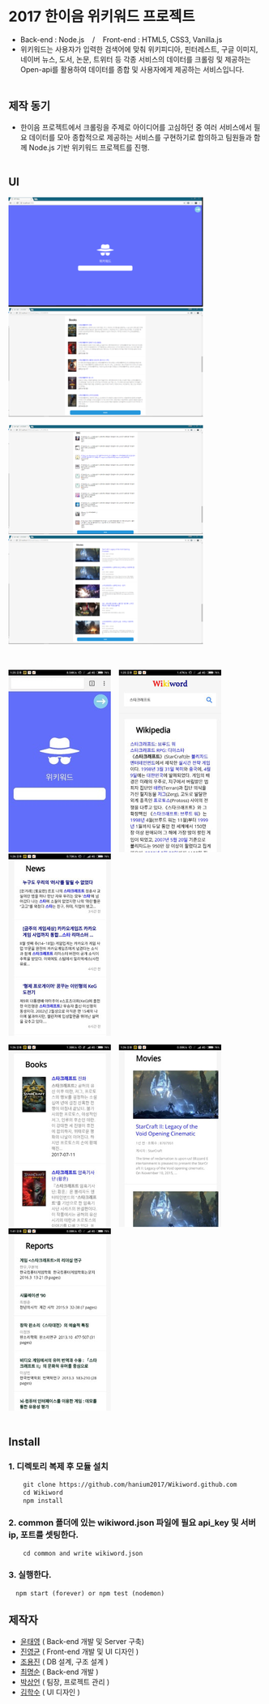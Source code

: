 # 2017 한이음 위키워드 프로젝트

- Back-end : Node.js &nbsp;&nbsp; / &nbsp;&nbsp; Front-end : HTML5, CSS3, Vanilla.js
- 위키워드는 사용자가 입력한 검색어에 맞춰 위키피디아, 핀터레스트, 구글 이미지, 네이버 뉴스, 도서, 논문, 트위터 등 각종 서비스의 데이터를 크롤링 및 제공하는 Open-api를 활용하여 데이터를 종합 및 사용자에게 제공하는 서비스입니다.
<br/><br/>

## 제작 동기

- 한이음 프로젝트에서 크롤링을 주제로 아이디어를 고심하던 중 여러 서비스에서 필요 데이터를 모아 종합적으로 제공하는 서비스를 구현하기로 합의하고 팀원들과 함께 Node.js 기반 위키워드 프로젝트를 진행. 
<br/><br/>

## UI

![wikiword_image](./readme/images/web_image01.png) &nbsp;&nbsp;
![wikiword_image](./readme/images/web_image02.png)

![wikiword_image](./readme/images/web_image03.png) &nbsp;&nbsp;
![wikiword_image](./readme/images/web_image04.png)

<br/><br/>
![mobile_image](./readme/images/mobile_image01.jpg) &nbsp;&nbsp;
![mobile_image](./readme/images/mobile_image02.jpg) &nbsp;&nbsp;
![mobile_image](./readme/images/mobile_image03.jpg) &nbsp;&nbsp;

![mobile_image](./readme/images/mobile_image04.jpg) &nbsp;&nbsp;
![mobile_image](./readme/images/mobile_image05.jpg) &nbsp;&nbsp;
![mobile_image](./readme/images/mobile_image06.jpg) &nbsp;&nbsp;
<br/><br/>

## Install

### 1. 디렉토리 복제 후 모듈 설치
```
    git clone https://github.com/hanium2017/Wikiword.github.com
    cd Wikiword
    npm install    
```

### 2. common 폴더에 있는 wikiword.json 파일에 필요 api_key 및 서버 ip, 포트를 셋팅한다.
```
    cd common and write wikiword.json
```

### 3. 실행한다.
```
  npm start (forever) or npm test (nodemon)
```

## 제작자
- [윤태영](https://github.com/yung6699) ( Back-end 개발 및 Server 구축)
- [진영균](https://github.com/ywnwalone) ( Front-end 개발 및 UI 디자인 )
- [조용진](https://github.com/drake-jin) ( DB 설계, 구조 설계 )
- [최명순](https://github.com/reason1241) ( Back-end 개발 )
- [박상언](https://github.com/Caicell) ( 팀장, 프로젝트 관리 )
- [김학수](https://github.com/haksuuuuuu) ( UI 디자인 )





